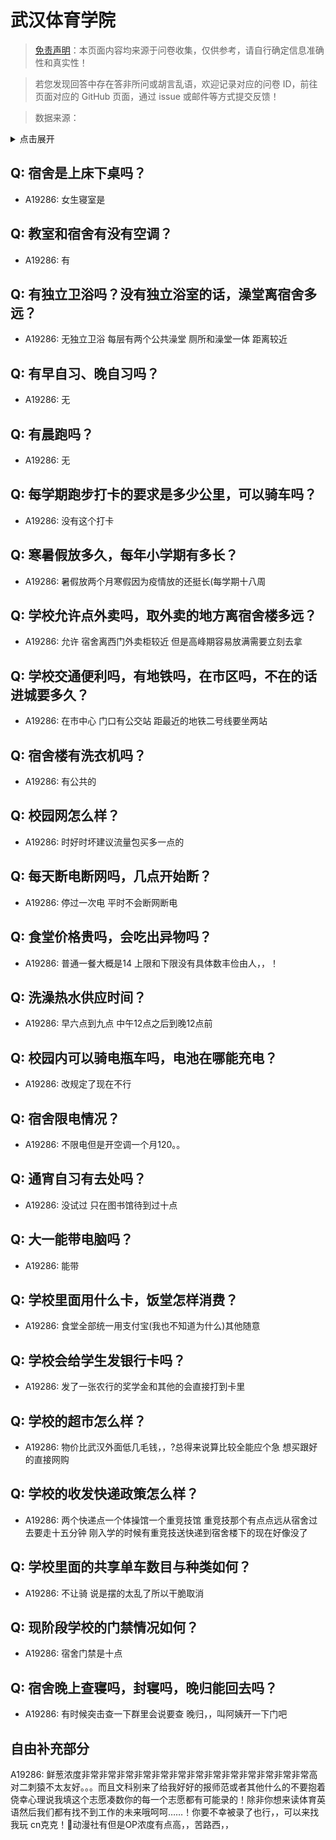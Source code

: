 # 武汉体育学院

> [免责声明](https://colleges.chat/#_3)：本页面内容均来源于问卷收集，仅供参考，请自行确定信息准确性和真实性！

> 若您发现回答中存在答非所问或胡言乱语，欢迎记录对应的问卷 ID，前往页面对应的 GitHub 页面，通过 issue 或邮件等方式提交反馈！

> 数据来源：

<details><summary>点击展开</summary>
<ul>
<li>A19286: 匿名 (2023 年 06 月)</li>
</ul>
</details>

## Q: 宿舍是上床下桌吗？

- A19286: 女生寝室是

## Q: 教室和宿舍有没有空调？

- A19286: 有

## Q: 有独立卫浴吗？没有独立浴室的话，澡堂离宿舍多远？

- A19286: 无独立卫浴 每层有两个公共澡堂 厕所和澡堂一体 距离较近

## Q: 有早自习、晚自习吗？

- A19286: 无

## Q: 有晨跑吗？

- A19286: 无

## Q: 每学期跑步打卡的要求是多少公里，可以骑车吗？

- A19286: 没有这个打卡

## Q: 寒暑假放多久，每年小学期有多长？

- A19286: 暑假放两个月寒假因为疫情放的还挺长(每学期十八周

## Q: 学校允许点外卖吗，取外卖的地方离宿舍楼多远？

- A19286: 允许 宿舍离西门外卖柜较近 但是高峰期容易放满需要立刻去拿

## Q: 学校交通便利吗，有地铁吗，在市区吗，不在的话进城要多久？

- A19286: 在市中心 门口有公交站 距最近的地铁二号线要坐两站

## Q: 宿舍楼有洗衣机吗？

- A19286: 有公共的

## Q: 校园网怎么样？

- A19286: 时好时坏建议流量包买多一点的

## Q: 每天断电断网吗，几点开始断？

- A19286: 停过一次电 平时不会断网断电

## Q: 食堂价格贵吗，会吃出异物吗？

- A19286: 普通一餐大概是14 上限和下限没有具体数丰俭由人，，！

## Q: 洗澡热水供应时间？

- A19286: 早六点到九点 中午12点之后到晚12点前

## Q: 校园内可以骑电瓶车吗，电池在哪能充电？

- A19286: 改规定了现在不行

## Q: 宿舍限电情况？

- A19286: 不限电但是开空调一个月120。。

## Q: 通宵自习有去处吗？

- A19286: 没试过 只在图书馆待到过十点

## Q: 大一能带电脑吗？

- A19286: 能带

## Q: 学校里面用什么卡，饭堂怎样消费？

- A19286: 食堂全部统一用支付宝(我也不知道为什么)其他随意

## Q: 学校会给学生发银行卡吗？

- A19286: 发了一张农行的奖学金和其他的会直接打到卡里

## Q: 学校的超市怎么样？

- A19286: 物价比武汉外面低几毛钱，，?总得来说算比较全能应个急 想买跟好的直接网购

## Q: 学校的收发快递政策怎么样？

- A19286: 两个快递点一个体操馆一个重竞技馆 重竞技那个有点点远从宿舍过去要走十五分钟 刚入学的时候有重竞技送快递到宿舍楼下的现在好像没了

## Q: 学校里面的共享单车数目与种类如何？

- A19286: 不让骑 说是摆的太乱了所以干脆取消

## Q: 现阶段学校的门禁情况如何？

- A19286: 宿舍门禁是十点

## Q: 宿舍晚上查寝吗，封寝吗，晚归能回去吗？

- A19286: 有时候突击查一下群里会说要查 晚归，，叫阿姨开一下门吧

## 自由补充部分

A19286: 鲜葱浓度非常非常非常非常非常非常非常非常非常非常非常非常非常高 对二刺猿不太友好。。。而且文科别来了给我好好的报师范或者其他什么的不要抱着侥幸心理说我填这个志愿凑数你的每一个志愿都有可能录的！除非你想来读体育英语然后我们都有找不到工作的未来哦呵呵……！你要不幸被录了也行，，可以来找我玩 cn克克！🥺动漫社有但是OP浓度有点高，，苦路西，，